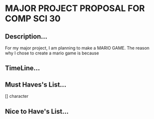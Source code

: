 # MAJOR PROJECT PROPOSAL FOR COMP SCI 30

## Description...

For my major project, I am planning to make a MARIO GAME. The reason why I chose to create a mario game is because 

## TimeLine...


## Must Haves's List...
[] character


## Nice to Have's List...
